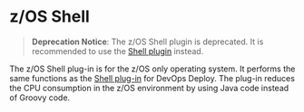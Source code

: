 
# z/OS Shell

> **Deprecation Notice**: The z/OS Shell plugin is deprecated. It is recommended to use the [Shell plugin](../Shell/README.md) instead.

The z/OS Shell plug-in is for the z/OS only operating system. It performs the same functions as the [Shell plug-in](https://urbancode.github.io/IBM-UCx-PLUGIN-DOCS/UCD/Shell/) for DevOps Deploy. The plug-in reduces the CPU consumption in the z/OS environment by using Java code instead of Groovy code.
